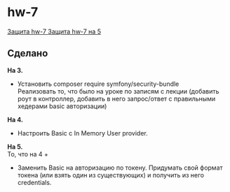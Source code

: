 # hw-7

[Защита hw-7 ](https://drive.google.com/file/d/1BIes0YGLMfHz3kvWOZk1MAQLHumJoNS2/view?usp=sharing)
[Защита hw-7 на 5](https://drive.google.com/file/d/1BIes0YGLMfHz3kvWOZk1MAQLHumJoNS2/view?usp=sharing)

## Сделано

**На 3.**  
- Установить composer require symfony/security-bundle  
Реализовать то, что было на уроке по записям с лекции (добавить роут в контроллер, добавить в него запрос/ответ с правильными хедерами basic авторизации)

**На 4.**  
- Настроить Basic с In Memory User provider.

**На 5.**  
То, что на 4 +  
- Заменить Basic на авторизацию по токену. Придумать свой формат токена (или взять один из существующих) и получить из него credentials.
